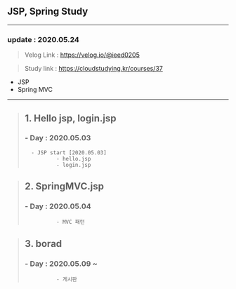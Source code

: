 ## JSP, Spring Study
___
### update : 2020.05.24

> Velog Link : https://velog.io/@ieed0205

> Study link : https://cloudstudying.kr/courses/37

* JSP
* Spring MVC
___

> ## 1. Hello jsp, login.jsp
>
> ###  - Day : 2020.05.03
> 
>       - JSP start [2020.05.03]
>               - hello.jsp
>               - login.jsp

> ## 2. SpringMVC.jsp
>
> ###  - Day : 2020.05.04
>
>               - MVC 패턴

> ## 3. borad
>
> ### - Day : 2020.05.09 ~
>
>               - 게시판

